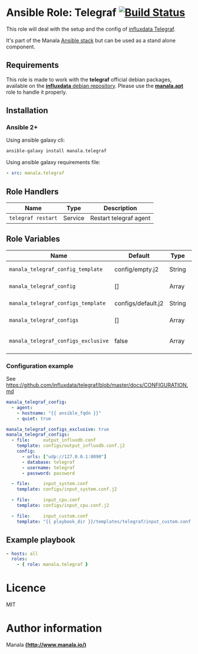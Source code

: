 # Ansible Role: Telegraf [![Build Status](https://travis-ci.org/manala/ansible-role-telegraf.svg?branch=master)](https://travis-ci.org/manala/ansible-role-telegraf)

This role will deal with the setup and the config of [influxdata Telegraf](https://github.com/influxdata/telegraf).

It's part of the Manala <a href="http://www.manala.io" target="_blank">Ansible stack</a> but can be used as a stand alone component.

## Requirements

This role is made to work with the __telegraf__ official debian packages, available on the [__influxdata__ debian repository](https://www.influxdata.com/package-repository-for-linux/). Please use the [**manala.apt**](https://galaxy.ansible.com/manala/apt/) role to handle it properly.

## Installation

### Ansible 2+

Using ansible galaxy cli:

```bash
ansible-galaxy install manala.telegraf
```

Using ansible galaxy requirements file:

```yaml
- src: manala.telegraf
```

## Role Handlers

| Name               | Type    | Description            |
| ------------------ | ------- | ---------------------- |
| `telegraf restart` | Service | Restart telegraf agent |

## Role Variables

| Name                               | Default                | Type   | Description                                                                |
| ---------------------------------- | ---------------------- | ------ | -------------------------------------------------------------------------- |
| `manala_telegraf_config_template`  | config/empty.j2        | String | Telegraf config base template                                              |
| `manala_telegraf_config`           | []                     | Array  | Telegraf config directives                                                 |
| `manala_telegraf_configs_template` | configs/default.j2     | String | Telegraf configs base template                                             |
| `manala_telegraf_configs`          | []                     | Array  | Telegraf additional configs                                                |
| `manala_telegraf_configs_exclusive`| false                  | Array  | If true, will remove extra files in /etc/telegraf/telegraf.d               |

### Configuration example

See https://github.com/influxdata/telegraf/blob/master/docs/CONFIGURATION.md

```yaml
manala_telegraf_config:
  - agent:
    - hostname: "{{ ansible_fqdn }}"
    - quiet: true

manala_telegraf_configs_exclusive: true
manala_telegraf_configs:
  - file:     output_influxdb.conf
    template: configs/output_influxdb.conf.j2
    config:
      - urls: ["udp://127.0.0.1:8090"]
      - database: telegraf
      - username: telegraf
      - password: password

  - file:     input_system.conf
    template: configs/input_system.conf.j2

  - file:     input_cpu.conf
    template: configs/input_cpu.conf.j2

  - file:     input_custom.conf
    template: "{{ playbook_dir }}/templates/telegraf/input_custom.conf.j2"
```

## Example playbook

```yaml
- hosts: all
  roles:
    - { role: manala.telegraf }
```

# Licence

MIT

# Author information

Manala [**(http://www.manala.io/)**](http://www.manala.io)